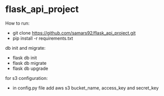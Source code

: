 # flask_api_project

How to run:
* git clone https://github.com/samars92/flask_api_project.git
* pip install -r requirements.txt

db init and migrate:
* flask db init
* flask db migrate
* flask db upgrade

for s3 configuration:
* in config.py file add aws s3 bucket_name, access_key and secret_key
